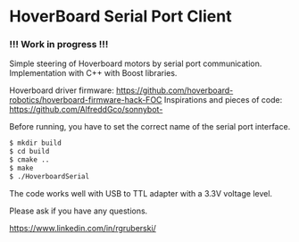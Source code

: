 # HoverBoard Serial Port Client

### !!! Work in progress !!!

Simple steering of Hoverboard motors by serial port communication. Implementation with C++ with Boost libraries.

Hoverboard driver firmware: https://github.com/hoverboard-robotics/hoverboard-firmware-hack-FOC
Inspirations and pieces of code: https://github.com/AlfreddGco/sonnybot-

Before running, you have to set the correct name of the serial port interface.

```bash
$ mkdir build
$ cd build
$ cmake ..
$ make
$ ./HoverboardSerial
```

The code works well with USB to TTL adapter with a 3.3V voltage level.

Please ask if you have any questions.

https://www.linkedin.com/in/rgruberski/

